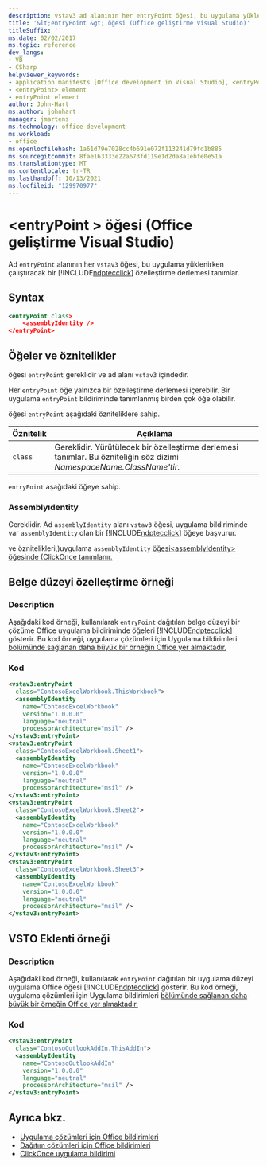 ```yaml
---
description: vstav3 ad alanının her entryPoint öğesi, bu uygulama yüklenirken ClickOnce özelleştirme derlemesini tanımlar.
title: '&lt;entryPoint &gt; öğesi (Office geliştirme Visual Studio)'
titleSuffix: ''
ms.date: 02/02/2017
ms.topic: reference
dev_langs:
- VB
- CSharp
helpviewer_keywords:
- application manifests [Office development in Visual Studio], <entryPoint> element
- <entryPoint> element
- entryPoint element
author: John-Hart
ms.author: johnhart
manager: jmartens
ms.technology: office-development
ms.workload:
- office
ms.openlocfilehash: 1a61d79e7028cc4b691e072f113241d79fd1b885
ms.sourcegitcommit: 8fae163333e22a673fd119e1d2da8a1ebfe0e51a
ms.translationtype: MT
ms.contentlocale: tr-TR
ms.lasthandoff: 10/13/2021
ms.locfileid: "129970977"
---
```

# <a name="ltentrypointgt-element-office-development-in-visual-studio"></a>&lt;entryPoint &gt; öğesi (Office geliştirme Visual Studio)
  Ad `entryPoint` alanının her `vstav3` öğesi, bu uygulama yüklenirken çalıştıracak bir [!INCLUDE[ndptecclick](../vsto/includes/ndptecclick-md.md)] özelleştirme derlemesi tanımlar.

## <a name="syntax"></a>Syntax

```xml
<entryPoint class>
    <assemblyIdentity />
</entryPoint>
```

## <a name="elements-and-attributes"></a>Öğeler ve öznitelikler
 öğesi `entryPoint` gereklidir ve ad alanı `vstav3` içindedir.

 Her `entryPoint` öğe yalnızca bir özelleştirme derlemesi içerebilir. Bir uygulama `entryPoint` bildiriminde tanımlanmış birden çok öğe olabilir.

 öğesi `entryPoint` aşağıdaki özniteliklere sahip.

|Öznitelik|Açıklama|
|---------------|-----------------|
|`class`|Gereklidir. Yürütülecek bir özelleştirme derlemesi tanımlar. Bu özniteliğin söz dizimi *NamespaceName.ClassName'tir.*|

 `entryPoint` aşağıdaki öğeye sahip.

### <a name="assemblyidentity"></a>Assemblyıdentity
 Gereklidir. Ad `assemblyIdentity` alanı `vstav3` öğesi, uygulama bildiriminde var `assemblyIdentity` olan bir [!INCLUDE[ndptecclick](../vsto/includes/ndptecclick-md.md)] öğeye başvurur.

 ve öznitelikleri,&#41;uygulama `assemblyIdentity` [öğesi&#60;assemblyIdentity&#62; öğesinde &#40;ClickOnce tanımlanır. ](../deployment/assemblyidentity-element-clickonce-application.md)

## <a name="document-level-customization-example"></a>Belge düzeyi özelleştirme örneği

### <a name="description"></a>Description
 Aşağıdaki kod örneği, kullanılarak `entryPoint` dağıtılan belge düzeyi bir çözüme Office uygulama bildiriminde öğeleri [!INCLUDE[ndptecclick](../vsto/includes/ndptecclick-md.md)] gösterir. Bu kod örneği, uygulama çözümleri için Uygulama bildirimleri [bölümünde sağlanan daha büyük bir örneğin Office yer almaktadır.](../vsto/application-manifests-for-office-solutions.md)

### <a name="code"></a>Kod

```xml
<vstav3:entryPoint
  class="ContosoExcelWorkbook.ThisWorkbook">
  <assemblyIdentity
    name="ContosoExcelWorkbook"
    version="1.0.0.0"
    language="neutral"
    processorArchitecture="msil" />
</vstav3:entryPoint>
<vstav3:entryPoint
  class="ContosoExcelWorkbook.Sheet1">
  <assemblyIdentity
    name="ContosoExcelWorkbook"
    version="1.0.0.0"
    language="neutral"
    processorArchitecture="msil" />
</vstav3:entryPoint>
<vstav3:entryPoint
  class="ContosoExcelWorkbook.Sheet2">
  <assemblyIdentity
    name="ContosoExcelWorkbook"
    version="1.0.0.0"
    language="neutral"
    processorArchitecture="msil" />
</vstav3:entryPoint>
<vstav3:entryPoint
  class="ContosoExcelWorkbook.Sheet3">
  <assemblyIdentity
    name="ContosoExcelWorkbook"
    version="1.0.0.0"
    language="neutral"
    processorArchitecture="msil" />
</vstav3:entryPoint>
```

## <a name="vsto-add-in-example"></a>VSTO Eklenti örneği

### <a name="description"></a>Description
 Aşağıdaki kod örneği, kullanılarak `entryPoint` dağıtılan bir uygulama düzeyi uygulama Office öğesi [!INCLUDE[ndptecclick](../vsto/includes/ndptecclick-md.md)] gösterir. Bu kod örneği, uygulama çözümleri için Uygulama bildirimleri [bölümünde sağlanan daha büyük bir örneğin Office yer almaktadır.](../vsto/application-manifests-for-office-solutions.md)

### <a name="code"></a>Kod

```xml
<vstav3:entryPoint
  class="ContosoOutlookAddIn.ThisAddIn">
  <assemblyIdentity
    name="ContosoOutlookAddIn"
    version="1.0.0.0"
    language="neutral"
    processorArchitecture="msil" />
</vstav3:entryPoint>
```

## <a name="see-also"></a>Ayrıca bkz.

- [Uygulama çözümleri için Office bildirimleri](../vsto/application-manifests-for-office-solutions.md)
- [Dağıtım çözümleri için Office bildirimleri](../vsto/deployment-manifests-for-office-solutions.md)
- [ClickOnce uygulama bildirimi](../deployment/clickonce-application-manifest.md)
